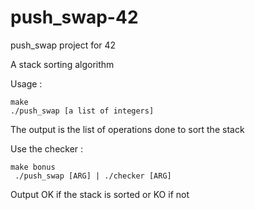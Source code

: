 # push_swap-42
push_swap project for 42

A stack sorting algorithm

Usage :

```
make
./push_swap [a list of integers]
```

The output is the list of operations done to sort the stack

Use the checker :

```
make bonus
 ./push_swap [ARG] | ./checker [ARG]
```

Output OK if the stack is sorted or KO if not
